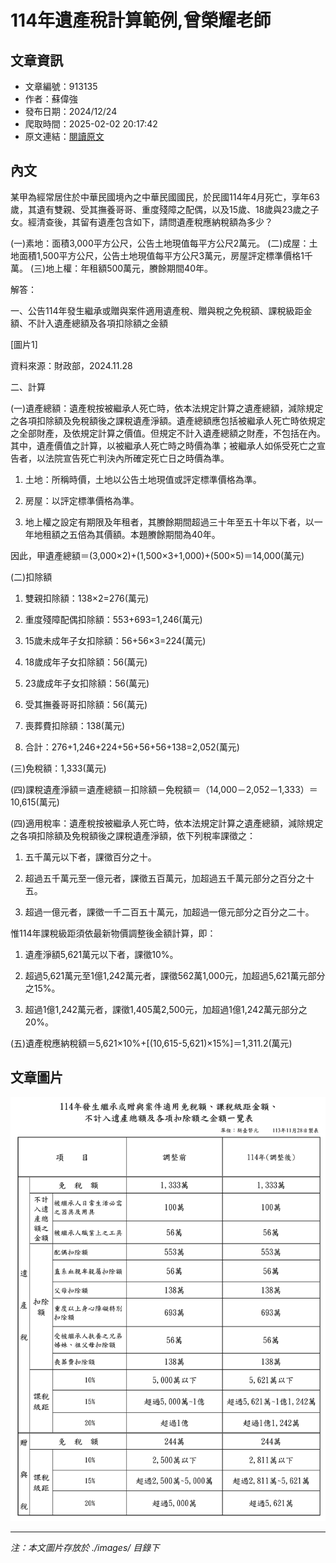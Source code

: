 # 114年遺產稅計算範例,曾榮耀老師

## 文章資訊
- 文章編號：913135
- 作者：蘇偉強
- 發布日期：2024/12/24
- 爬取時間：2025-02-02 20:17:42
- 原文連結：[閱讀原文](https://real-estate.get.com.tw/Columns/detail.aspx?no=913135)

## 內文
某甲為經常居住於中華民國境內之中華民國國民，於民國114年4月死亡，享年63歲，其遺有雙親、受其撫養哥哥、重度殘障之配偶，以及15歲、18歲與23歲之子女。經清查後，其留有遺產包含如下，請問遺產稅應納稅額為多少？

(一)素地：面積3,000平方公尺，公告土地現值每平方公尺2萬元。 (二)成屋：土地面積1,500平方公尺，公告土地現值每平方公尺3萬元，房屋評定標準價格1千萬。 (三)地上權：年租額500萬元，賸餘期間40年。

解答：

一、公告114年發生繼承或贈與案件適用遺產稅、贈與稅之免稅額、課稅級距金額、不計入遺產總額及各項扣除額之金額

[圖片1]

資料來源：財政部，2024.11.28

二、計算

(一)遺產總額：遺產稅按被繼承人死亡時，依本法規定計算之遺產總額，減除規定之各項扣除額及免稅額後之課稅遺產淨額。遺產總額應包括被繼承人死亡時依規定之全部財產，及依規定計算之價值。但規定不計入遺產總額之財產，不包括在內。其中，遺產價值之計算，以被繼承人死亡時之時價為準；被繼承人如係受死亡之宣告者，以法院宣告死亡判決內所確定死亡日之時價為準。

1. 土地：所稱時價，土地以公告土地現值或評定標準價格為準。

2. 房屋：以評定標準價格為準。

3. 地上權之設定有期限及年租者，其賸餘期間超過三十年至五十年以下者，以一年地租額之五倍為其價額。本題賸餘期間為40年。

因此，甲遺產總額＝(3,000×2)+(1,500×3+1,000)+(500×5)＝14,000(萬元)

(二)扣除額

1. 雙親扣除額：138×2=276(萬元)

2. 重度殘障配偶扣除額：553+693=1,246(萬元)

3. 15歲未成年子女扣除額：56+56×3=224(萬元)

4. 18歲成年子女扣除額：56(萬元)

5. 23歲成年子女扣除額：56(萬元)

6. 受其撫養哥哥扣除額：56(萬元)

7. 喪葬費扣除額：138(萬元)

8. 合計：276+1,246+224+56+56+56+138=2,052(萬元)

(三)免稅額：1,333(萬元)

(四)課稅遺產淨額＝遺產總額－扣除額－免稅額＝（14,000－2,052－1,333）＝10,615(萬元)

(四)適用稅率：遺產稅按被繼承人死亡時，依本法規定計算之遺產總額，減除規定之各項扣除額及免稅額後之課稅遺產淨額，依下列稅率課徵之：

1. 五千萬元以下者，課徵百分之十。

2. 超過五千萬元至一億元者，課徵五百萬元，加超過五千萬元部分之百分之十五。

3. 超過一億元者，課徵一千二百五十萬元，加超過一億元部分之百分之二十。

惟114年課稅級距須依最新物價調整後金額計算，即：

1. 遺產淨額5,621萬元以下者，課徵10%。

2. 超過5,621萬元至1億1,242萬元者，課徵562萬1,000元，加超過5,621萬元部分之15%。

3. 超過1億1,242萬元者，課徵1,405萬2,500元，加超過1億1,242萬元部分之20%。

(五)遺產稅應納稅額＝5,621×10%+[(10,615-5,621)×15%]＝1,311.2(萬元)

## 文章圖片

![圖片1](./images/913135_2bb433ce.png)


---
*注：本文圖片存放於 ./images/ 目錄下*
